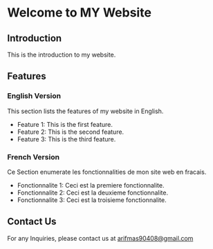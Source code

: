 # Welcome to MY Website
## Introduction

This is the introduction to my website.
## Features

### English Version

This section lists the features of my website in English.

- Feature 1: This is the first feature.
- Feature 2: This is the second feature.
- Feature 3: This is the third feature.


### French Version
 Ce Section enumerate les fonctionnalities de mon site web en fracais.

 - Fonctionnalite 1: Ceci est la premiere fonctionnalite.
 - Fonctionnalite 2: Ceci est la deuxieme fonctionnalite.
 - Fonctionnalite 3: Ceci est la troisieme fonctionnalite.

## Contact Us

For any Inquiries, please contact us at [arifmas90408@gmail.com](mailto:arifmas90408@gmail.com)
